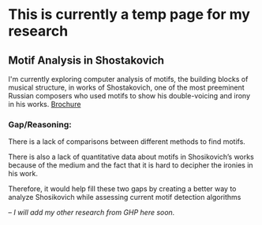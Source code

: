 # This is currently a temp page for my research

## Motif Analysis in Shostakovich 

I'm currently exploring computer analysis of motifs, the building blocks of musical structure, in works of Shostakovich, one of the most preeminent Russian composers who used motifs to show his double-voicing and irony in his works. [Brochure](https://george.chemmala.com/media/Project%20Brochure.pdf)

### Gap/Reasoning:
There is a lack of comparisons between different methods to find motifs.

There is also a lack of quantitative data about motifs in Shosikovich’s works because of the medium and the fact that it is hard to decipher the ironies in his work.

Therefore, it would help fill these two gaps by creating a better way to analyze Shosikovich while assessing current motif detection algorithms

– *I will add my other research from GHP here soon.*